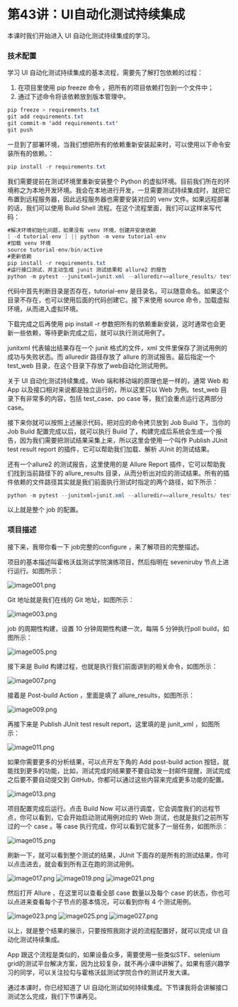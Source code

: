 # 第43讲：UI自动化测试持续集成

本课时我们开始进入 UI 自动化测试持续集成的学习。

### 技术配置

学习 UI 自动化测试持续集成的基本流程，需要先了解打包依赖的过程：

1. 在项目里使用 pip freeze 命令 ，把所有的项目依赖打包到一个文件中；
2. 通过下述命令将该依赖放到版本管理中。

```java
pip freeze > requirements.txt
git add requirements.txt 
git commit-m 'add requirements.txt'
git push
```

一旦到了部署环境，当我们想把所有的依赖重新安装起来时，可以使用以下命令安装所有的依赖。：

```java
pip install -r requirements.txt
```

我们需要提前在测试环境里重新安装整个 Python 的虚拟环境。目前我们所在的环境称之为本地开发环境。我会在本地进行开发，一旦需要测试持续集成时，就把它布置到远程服务器，因此远程服务器也需要安装对应的 venv 文件。如果远程部署的话，我们可以使用 Build Shell 流程。在这个流程里面，我们可以这样来写代码：

```java
#解决环境初始化问题，如果没有 venv 环境，创建并安装依赖
[ -d tutorial-env ] || python -m venv tutorial-env
#加载 venv 环境
source tutorial-env/bin/active
#更新依赖
pip install -r requirements.txt
#运行接口测试，并主动生成 junit 测试结果和 allure2 的报告
python -m pytest --junitxml=junit.xml --alluredir==allure_results/ test_web
```

代码中首先判断目录是否存在，tutorial-env 是目录名，可以随意命名。如果这个目录不存在，也可以使用后面的代码创建它。接下来使用 source 命令，加载虚拟环境，从而进入虚拟环境。  

下载完成之后再使用 pip install -r 参数把所有的依赖重新安装，这时通常也会更新一些依赖，等待更新完成之后，就可以执行测试用例了。

junitxml 代表输出结果存在一个 junit 格式的文件，xml 文件里保存了测试用例的成功与失败状态。而 alluredir 路径存放了 allure 的测试报告。最后指定一个 test_web 目录，在这个目录下存放了web自动化测试用例。

关于 UI 自动化测试持续集成，Web 端和移动端的原理也是一样的，通常 Web 和 App 以及接口相对来说都是独立运行的，所以这里只以 Web 为例。test_web 目录下有非常多的内容，包括 test_case、po case 等，我们会重点运行这两部分 case。

接下来你就可以按照上述展示代码，把对应的命令拷贝放到 Job Build 下，当你的 Job Build 配置完成以后，就可以执行 Build 了，构建完成后系统会生成一个报告，因为我们需要把测试结果采集上来，所以这里会使用一个叫作 Publish JUnit test result report 的插件，它可以帮助我们加载、解析 JUnit 的测试结果。

还有一个allure2 的测试报告，这里使用的是 Allure Report 插件，它可以帮助我们找到当前路径下的 allure_results 目录，从而分析出对应的测试结果。所有的插件依赖的文件路径其实就是我们前面执行测试时指定的两个路径，如下所示：

```java
python -m pytest --junitxml=junit.xml --alluredir==allure_results/ test_web
```

以上就是整个 job 的配置。

### 项目描述

接下来，我带你看一下 job完整的configure ，来了解项目的完整描述。

项目的基本描述叫霍格沃兹测试学院演练项目，然后指明在 seveniruby 节点上进行运行。如图所示：


<Image alt="image001.png" src="https://s0.lgstatic.com/i/image/M00/13/B8/Ciqc1F7Pi2yAS6TYAAFk9oROVHE328.png"/> 


Git 地址就是我们在线的 Git 地址，如图所示：


<Image alt="image003.png" src="https://s0.lgstatic.com/i/image/M00/13/B8/Ciqc1F7Pi3SAYbthAAEpID2p-GM827.png"/> 


job 的周期性构建，设置 10 分钟周期性构建一次，每隔 5 分钟执行poll build，如图所示：


<Image alt="image005.png" src="https://s0.lgstatic.com/i/image/M00/13/C4/CgqCHl7Pi36ATlVwAAEVT5YofTI913.png"/> 


接下来是 Build 构建过程，也就是执行我们前面讲到的相关命令，如图所示：


<Image alt="image007.png" src="https://s0.lgstatic.com/i/image/M00/13/B8/Ciqc1F7Pi4WAC1w6AAFCuLvR1f4100.png"/> 


接着是 Post-build Action ，里面是填了 allure_results，如图所示：


<Image alt="image009.png" src="https://s0.lgstatic.com/i/image/M00/13/B9/Ciqc1F7Pi4uAfZNiAACQtmL-_pA173.png"/> 


再接下来是 Publish JUnit test result report，这里填的是 junit_xml ，如图所示：


<Image alt="image011.png" src="https://s0.lgstatic.com/i/image/M00/13/C4/CgqCHl7Pi5KAJt3rAAD80r8f5Sw405.png"/> 


如果你需要更多的分析结果，可以点开左下角的 Add post-build action 按钮，就能找到更多的功能，比如，测试完成的结果要不要自动发一封邮件提醒，测试完成之后要不要自动提交到 GitHub，你都可以通过这些内容来完成更多功能的配置。


<Image alt="image013.png" src="https://s0.lgstatic.com/i/image/M00/13/B9/Ciqc1F7Pi5mARPZyAAHakJHJY2A669.png"/> 


项目配置完成后运行。点击 Build Now 可以进行调度，它会调度我们的远程节点，你可以看到，它会开始启动测试用例对应的 Web 测试，也就是我们之前所写过的一个 case 。等 case 执行完成，你可以看到它就多了一层任务，如图所示：


<Image alt="image015.png" src="https://s0.lgstatic.com/i/image/M00/13/B9/Ciqc1F7Pi6CAB-ePAADig76NE3U696.png"/> 


刷新一下，就可以看到整个测试的结果，JUnit 下面存的是所有的测试结果，你可以点击进去，就会看到所有正在跑的测试用例。


<Image alt="image017.png" src="https://s0.lgstatic.com/i/image/M00/13/B9/Ciqc1F7Pi6yAFLJnAAICnidwOeg549.png"/> 



<Image alt="image019.png" src="https://s0.lgstatic.com/i/image/M00/13/B9/Ciqc1F7Pi7KARRxEAACyqN0MnhI284.png"/> 



<Image alt="image021.png" src="https://s0.lgstatic.com/i/image/M00/13/B9/Ciqc1F7Pi7iAWX7ZAADKXMwC0-I428.png"/> 


然后打开 Allure ，在这里可以查看全部 case 数量以及每个 case 的状态，你也可以点进来查看每个子节点的基本情况，可以看到你有 4 个测试用例。


<Image alt="image023.png" src="https://s0.lgstatic.com/i/image/M00/13/C4/CgqCHl7Pi8GAVqs-AAC8LoEU3NQ852.png"/> 



<Image alt="image025.png" src="https://s0.lgstatic.com/i/image/M00/13/B9/Ciqc1F7Pi8eAWX16AAGtc_LHHas101.png"/> 



<Image alt="image027.png" src="https://s0.lgstatic.com/i/image/M00/13/C4/CgqCHl7Pi8yAM8y9AAHPZBpGzCY544.png"/> 


以上，就是整个结果的展示，只要按照我刚才说的流程配置好，就可以完成 UI 自动化测试持续集成。

App 跟这个流程是类似的，如果设备众多，需要使用一些类似STF、selenium grid的测试平台解决方案，因为比较复杂，就不再小课中讲解了。如果有感兴趣学习的同学，可以关注拉勾与霍格沃兹测试学院合作的测试开发大课。

通过本课时，你已经知道了 UI 自动化测试如何持续集成。下节课我将会讲解接口测试怎么完成，我们下节课再见。

